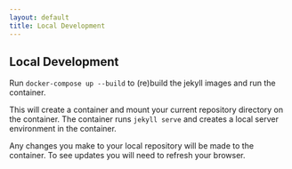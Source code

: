 ```yaml
---
layout: default
title: Local Development
---
```


## Local Development

Run `docker-compose up --build` to (re)build the jekyll images and run the container.

This will create a container and mount your current repository directory on the container. The container runs `jekyll serve` and creates a local server environment in the container.

Any changes you make to your local repository will be made to the container. To see updates you will need to refresh your browser.